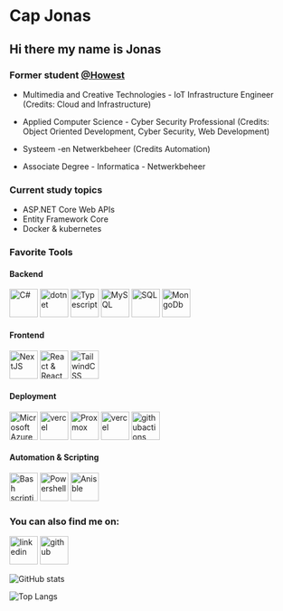 # Cap Jonas
## Hi there my name is Jonas
### Former student [@Howest](https://www.howest.be/en)
- Multimedia and Creative Technologies - IoT Infrastructure Engineer (Credits: Cloud and Infrastructure)
- Applied Computer Science - Cyber Security Professional (Credits: Object Oriented Development, Cyber Security, Web Development)
- Systeem -en Netwerkbeheer (Credits Automation)
- Associate Degree - Informatica - Netwerkbeheer

  <!--START_SECTION:activity-->

### Current study topics
- ASP.NET Core Web APIs
- Entity Framework Core
- Docker & kubernetes
  
### Favorite Tools
#### Backend
<div>
  <img src='https://cdn.jsdelivr.net/npm/simple-icons@3.0.1/icons/csharp.svg' alt='C#' height='50' title='C#'/>
  <img src='https://cdn.jsdelivr.net/npm/simple-icons@3.0.1/icons/dot-net.svg' alt='dotnet' height='50' title='dotnet'/>
  <img src='https://cdn.jsdelivr.net/npm/simple-icons@3.0.1/icons/typescript.svg' alt='Typescript' height='50' title='Typescript/'>
  <img src='https://cdn.jsdelivr.net/npm/simple-icons@3.0.1/icons/mysql.svg' alt='MySQL' height='50' title='MySQL'/>
  <img src='https://cdn.jsdelivr.net/npm/simple-icons@3.0.1/icons/microsoftsqlserver.svg' alt='SQL' height='50' title='MicrosoftSQLServer'/>
  <img src='https://cdn.jsdelivr.net/npm/simple-icons@3.0.1/icons/mongodb.svg' alt='MongoDb' height='50' title='MongoDb'/>
</div>

#### Frontend
<div>
  <img src='https://cdn.jsdelivr.net/npm/simple-icons@3.0.1/icons/next-dot-js.svg' alt='NextJS' height='50' title='NextJS'/>
  <img src="https://cdn.jsdelivr.net/npm/simple-icons@3.0.1/icons/react.svg" alt="React & React Native" height='50' title='React & React Native'/>
  <img src='https://cdn.jsdelivr.net/npm/simple-icons@3.0.1/icons/tailwindcss.svg' alt='TailwindCSS' height='50' title='TailwindCSS'/>
</div>
  
#### Deployment
<div>
  <img src='https://cdn.jsdelivr.net/npm/simple-icons@3.0.1/icons/microsoftazure.svg' alt='Microsoft Azure' height='50' title='Microsoft Azure'>
  <img src='https://cdn.jsdelivr.net/npm/simple-icons@3.0.1/icons/docker.svg' alt='vercel' height='50' title='docker'>
  <img src='https://cdn.jsdelivr.net/npm/simple-icons@3.0.1/icons/proxmox.svg' alt='Proxmox' height='50' title='Proxmox'>
  <img src='https://cdn.jsdelivr.net/npm/simple-icons@3.0.1/icons/vercel.svg' alt='vercel' height='50' title='vercel'>
  <img src='https://cdn.jsdelivr.net/npm/simple-icons@3.0.1/icons/githubactions.svg' alt='githubactions' height='50' title='githubactions'>
</div>

#### Automation & Scripting
<div>
  <img src='https://cdn.jsdelivr.net/npm/simple-icons@3.0.1/icons/gnubash.svg' alt='Bash scripting' height='50' title='Bash scripting'>
  <img src='https://cdn.jsdelivr.net/npm/simple-icons@3.0.1/icons/powershell.svg' alt='Powershell' height='50' title='Powershell'>
  <img src='https://cdn.jsdelivr.net/npm/simple-icons@3.0.1/icons/ansible.svg' alt='Anisble' height='50' title='Ansible'>
</div>

### You can also find me on:
[<img src='https://cdn.jsdelivr.net/npm/simple-icons@3.0.1/icons/linkedin.svg' alt='linkedin' height='50'>](https://www.linkedin.com/in/jonas-cap/)
[<img src='https://cdn.jsdelivr.net/npm/simple-icons@3.0.1/icons/github.svg' alt='github' height='50'>](https://github.com/jonascap98)  

![GitHub stats](https://github-readme-stats-delta-topaz.vercel.app/api?username=JonasCappe&show_icons=true)


![Top Langs](https://github-readme-stats-delta-topaz.vercel.app/api/top-langs/?username=JonasCappe)
